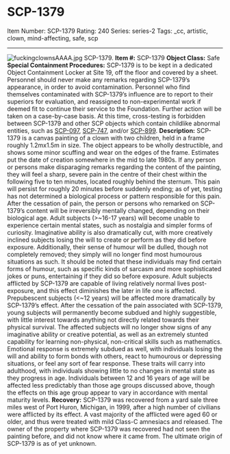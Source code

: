 # SCP-1379
Item Number: SCP-1379
Rating: 240
Series: series-2
Tags: _cc, artistic, clown, mind-affecting, safe, scp

---

![fuckingclownsAAAA.jpg](http://scp-wiki.wikidot.com/local--files/scp-1379/fuckingclownsAAAA.jpg)
SCP-1379.
**Item #:** SCP-1379
**Object Class:** Safe
**Special Containment Procedures:** SCP-1379 is to be kept in a dedicated Object Containment Locker at Site 19, off the floor and covered by a sheet.
Personnel should never make any remarks regarding SCP-1379’s appearance, in order to avoid contamination. Personnel who find themselves contaminated with SCP-1379’s influence are to report to their superiors for evaluation, and reassigned to non-experimental work if deemed fit to continue their service to the Foundation. Further action will be taken on a case-by-case basis.
At this time, cross-testing is forbidden between SCP-1379 and other SCP objects which contain childlike abnormal entities, such as [SCP-097](/scp-097), [SCP-747](/scp-747), and/or [SCP-899](/scp-899).
**Description:** SCP-1379 is a canvas painting of a clown with two children, held in a frame roughly 1.2mx1.5m in size. The object appears to be wholly destructible, and shows some minor scuffing and wear on the edges of the frame. Estimates put the date of creation somewhere in the mid to late 1980s.
If any person or persons make disparaging remarks regarding the content of the painting, they will feel a sharp, severe pain in the centre of their chest within the following five to ten minutes, located roughly behind the sternum. This pain will persist for roughly 20 minutes before suddenly ending; as of yet, testing has not determined a biological process or pattern responsible for this pain. After the cessation of pain, the person or persons who remarked on SCP-1379’s content will be irreversibly mentally changed, depending on their biological age.
Adult subjects (>~16-17 years) will become unable to experience certain mental states, such as nostalgia and simpler forms of curiosity. Imaginative ability is also dramatically cut, with more creatively inclined subjects losing the will to create or perform as they did before exposure. Additionally, their sense of humour will be dulled, though not completely removed; they simply will no longer find most humourous situations as such. It should be noted that these individuals may find certain forms of humour, such as specific kinds of sarcasm and more sophisticated jokes or puns, entertaining if they did so before exposure. Adult subjects afflicted by SCP-1379 are capable of living relatively normal lives post-exposure, and this effect diminishes the later in life one is affected.
Prepubescent subjects (<~12 years) will be affected more dramatically by SCP-1379’s effect. After the cessation of the pain associated with SCP-1379, young subjects will permanently become subdued and highly suggestible, with little interest towards anything not directly related towards their physical survival. The affected subjects will no longer show signs of any imaginative ability or creative potential, as well as an extremely stunted capability for learning non-physical, non-critical skills such as mathematics. Emotional response is extremely subdued as well, with individuals losing the will and ability to form bonds with others, react to humourous or depressing situations, or feel any sort of fear response. These traits will carry into adulthood, with individuals showing little to no changes in mental state as they progress in age.
Individuals between 12 and 16 years of age will be affected less predictably than those age groups discussed above, though the effects on this age group appear to vary in accordance with mental maturity levels.
**Recovery:** SCP-1379 was recovered from a yard sale three miles west of Port Huron, Michigan, in 1999, after a high number of civilians were afflicted by its effect. A vast majority of the afflicted were aged 60 or older, and thus were treated with mild Class-C amnesiacs and released. The owner of the property where SCP-1379 was recovered had not seen the painting before, and did not know where it came from. The ultimate origin of SCP-1379 is as of yet unknown.